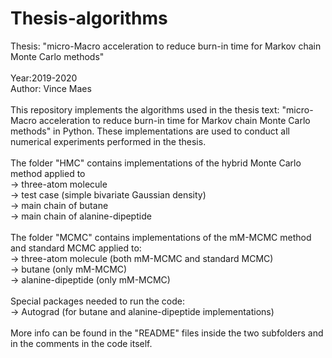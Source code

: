 # Thesis-algorithms
Thesis: "micro-Macro acceleration to reduce burn-in time for Markov chain Monte Carlo methods"<br/>
<br/>
Year:2019-2020<br/>
Author: Vince Maes<br/>
<br/>
This repository implements the algorithms used in the thesis text:
"micro-Macro acceleration to reduce burn-in time for Markov chain Monte Carlo methods" in Python.
These implementations are used to conduct all numerical experiments performed in the thesis.<br/>
<br/>
The folder "HMC" contains implementations of the hybrid Monte Carlo method applied to<br/>
-> three-atom molecule<br/>
-> test case (simple bivariate Gaussian density)<br/>
-> main chain of butane<br/>
-> main chain of alanine-dipeptide<br/>
<br/>
The folder "MCMC" contains implementations of the mM-MCMC method and standard MCMC
applied to:<br/>
-> three-atom molecule (both mM-MCMC and standard MCMC)<br/>
-> butane (only mM-MCMC)<br/>
-> alanine-dipeptide (only mM-MCMC)<br/>
<br/>
Special packages needed to run the code:<br/>
 -> Autograd (for butane and alanine-dipeptide implementations)<br/>
<br/>
More info can be found in the "README" files inside the two subfolders and in the comments
in the code itself.
